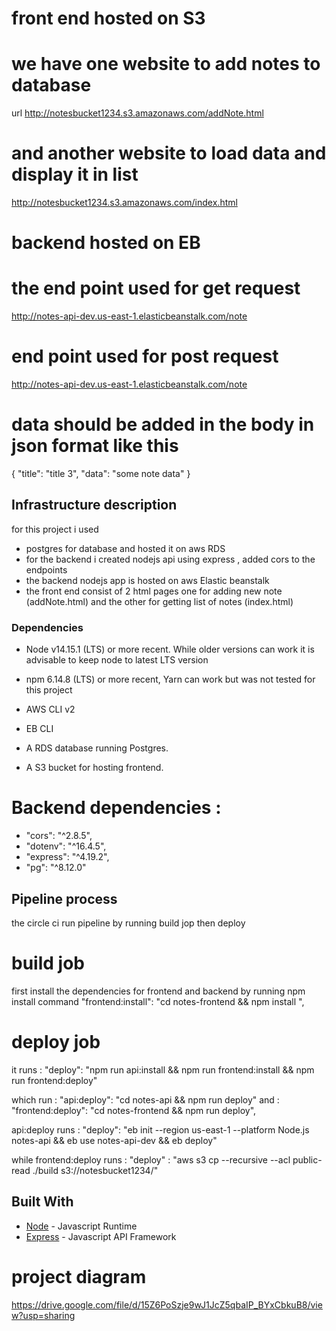 
# front end hosted on S3
# we have one website to add notes to database 
url http://notesbucket1234.s3.amazonaws.com/addNote.html
# and another website to load data and display it in list 
http://notesbucket1234.s3.amazonaws.com/index.html

# backend hosted on EB
# the end point used for get request
http://notes-api-dev.us-east-1.elasticbeanstalk.com/note
# end point used for post request
http://notes-api-dev.us-east-1.elasticbeanstalk.com/note
# data should be added in the body in json format like this 
{
        "title": "title 3",
        "data": "some note data"
}

## Infrastructure description
for this project i used 
- postgres for database and hosted it on aws RDS
- for the backend i created nodejs api using express , added cors to the endpoints
- the backend nodejs app is hosted on aws Elastic beanstalk 
- the front end consist of 2 html pages one for adding new note (addNote.html) and the other for getting list of notes (index.html)

### Dependencies

- Node v14.15.1 (LTS) or more recent. While older versions can work it is advisable to keep node to latest LTS version

- npm 6.14.8 (LTS) or more recent, Yarn can work but was not tested for this project

- AWS CLI v2

- EB CLI

- A RDS database running Postgres.

- A S3 bucket for hosting frontend.

# Backend dependencies :

- "cors": "^2.8.5",
- "dotenv": "^16.4.5",
- "express": "^4.19.2",
- "pg": "^8.12.0"




## Pipeline process
the circle ci run pipeline by running build jop then deploy
# build job
first install the dependencies for frontend and backend by running npm install command 
  "frontend:install": "cd notes-frontend && npm install ",

# deploy job
it runs : "deploy": "npm run api:install && npm run frontend:install &&  npm run frontend:deploy"

which run : "api:deploy": "cd notes-api && npm run deploy"
and : "frontend:deploy": "cd notes-frontend && npm run deploy",


api:deploy runs : "deploy": "eb init --region us-east-1 --platform Node.js notes-api && eb use notes-api-dev && eb deploy"

while frontend:deploy runs : "deploy" : "aws s3 cp --recursive --acl public-read ./build s3://notesbucket1234/" 

## Built With

- [Node](https://nodejs.org) - Javascript Runtime
- [Express](https://expressjs.com/) - Javascript API Framework


# project diagram
https://drive.google.com/file/d/15Z6PoSzje9wJ1JcZ5qbaIP_BYxCbkuB8/view?usp=sharing